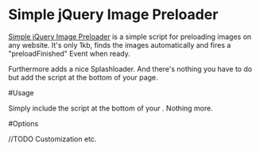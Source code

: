 # Simple jQuery Image Preloader

[Simple jQuery Image Preloader](https://github.com/stffndtz/simple-jquery-image-preloader) is a simple script for preloading images on any website. It's only 1kb, finds the images automatically and fires a "preloadFinished" Event when ready.

Furthermore adds a nice Splashloader. And there's nothing you have to do but add the script at the bottom of your page. 

#Usage

Simply include the script at the bottom of your <body>. Nothing more.

#Options

//TODO
Customization etc.